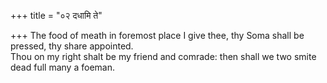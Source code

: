 +++
title = "०२ दधामि ते"

+++
The food of meath in foremost place I give thee, thy Soma shall be pressed, thy share appointed.  
     Thou on my right shalt be my friend and comrade: then shall we two smite dead full many a foeman.